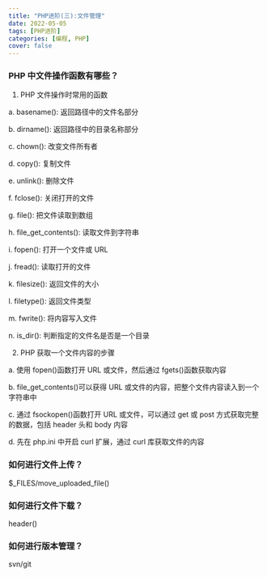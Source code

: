 ```yaml
---
title: "PHP进阶(三):文件管理"
date: 2022-05-05 
tags: [PHP进阶]
categories: [编程, PHP]
cover: false
---
```


### PHP 中文件操作函数有哪些？

1. PHP 文件操作时常用的函数

a. basename(): 返回路径中的文件名部分

b. dirname(): 返回路径中的目录名称部分

c. chown(): 改变文件所有者

d. copy(): 复制文件

e. unlink(): 删除文件

f. fclose(): 关闭打开的文件

g. file(): 把文件读取到数组

h. file_get_contents(): 读取文件到字符串

i. fopen(): 打开一个文件或 URL

j. fread(): 读取打开的文件

k. filesize(): 返回文件的大小

l. filetype(): 返回文件类型

m. fwrite(): 将内容写入文件

n. is_dir(): 判断指定的文件名是否是一个目录

2. PHP 获取一个文件内容的步骤

a. 使用 fopen()函数打开 URL 或文件，然后通过 fgets()函数获取内容

b. file_get_contents()可以获得 URL 或文件的内容，把整个文件内容读入到一个字符串中

c. 通过 fsockopen()函数打开 URL 或文件，可以通过 get 或 post 方式获取完整的数据，包括 header 头和 body 内容

d. 先在 php.ini 中开启 curl 扩展，通过 curl 库获取文件的内容

### 如何进行文件上传？

$_FILES/move_uploaded_file()

### 如何进行文件下载？

header()

### 如何进行版本管理？

svn/git

